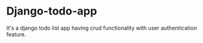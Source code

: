 # Django-todo-app

It's a django todo list app having crud functionality with user authentication feature.
